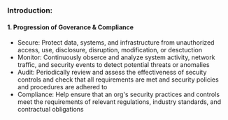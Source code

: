### Introduction: 

#### 1. Progression of Goverance & Compliance
- Secure: Protect data, systems, and infrastructure from unauthorized access, use, disclosure, disruption, modification, or desctuction
- Monitor: Continuously obserce and analyze system activity, network traffic, and security events to detect potential threats or anomalies
- Audit: Periodically review and assess the effectiveness of secuity controls and check that all requirements are met and security policies and procedures are adhered to
- Compliance: Help ensure that an org's security practices and controls meet the requirements of relevant regulations, industry standards, and contractual obligations
